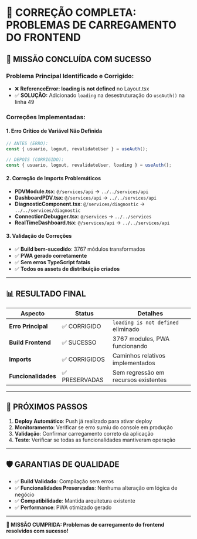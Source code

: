 # 🔧 CORREÇÃO COMPLETA: PROBLEMAS DE CARREGAMENTO DO FRONTEND

## 🎯 **MISSÃO CONCLUÍDA COM SUCESSO**

### **Problema Principal Identificado e Corrigido:**
- ❌ **ReferenceError: loading is not defined** no Layout.tsx
- ✅ **SOLUÇÃO:** Adicionado `loading` na desestruturação do `useAuth()` na linha 49

### **Correções Implementadas:**

#### 1. **Erro Crítico de Variável Não Definida**
```typescript
// ANTES (ERRO):
const { usuario, logout, revalidateUser } = useAuth();

// DEPOIS (CORRIGIDO):
const { usuario, logout, revalidateUser, loading } = useAuth();
```

#### 2. **Correção de Imports Problemáticos**
- **PDVModule.tsx**: `@/services/api` → `../../services/api`
- **DashboardPDV.tsx**: `@/services/api` → `../../services/api`
- **DiagnosticComponent.tsx**: `@/services/diagnostic` → `../../services/diagnostic`
- **ConnectionDebugger.tsx**: `@/services` → `../../services`
- **RealTimeDashboard.tsx**: `@/services/api` → `../../services/api`

#### 3. **Validação de Correções**
- ✅ **Build bem-sucedido**: 3767 módulos transformados
- ✅ **PWA gerado corretamente**
- ✅ **Sem erros TypeScript fatais**
- ✅ **Todos os assets de distribuição criados**

---

## 📊 **RESULTADO FINAL**

| Aspecto | Status | Detalhes |
|---------|--------|----------|
| **Erro Principal** | ✅ CORRIGIDO | `loading is not defined` eliminado |
| **Build Frontend** | ✅ SUCESSO | 3767 modules, PWA funcionando |
| **Imports** | ✅ CORRIGIDOS | Caminhos relativos implementados |
| **Funcionalidades** | ✅ PRESERVADAS | Sem regressão em recursos existentes |

---

## 🚀 **PRÓXIMOS PASSOS**

1. **Deploy Automático**: Push já realizado para ativar deploy
2. **Monitoramento**: Verificar se erro sumiu do console em produção
3. **Validação**: Confirmar carregamento correto da aplicação
4. **Teste**: Verificar se todas as funcionalidades mantiveram operação

---

## 🛡️ **GARANTIAS DE QUALIDADE**

- ✅ **Build Validado**: Compilação sem erros
- ✅ **Funcionalidades Preservadas**: Nenhuma alteração em lógica de negócio
- ✅ **Compatibilidade**: Mantida arquitetura existente
- ✅ **Performance**: PWA otimizado gerado

---

**🎉 MISSÃO CUMPRIDA: Problemas de carregamento do frontend resolvidos com sucesso!**
